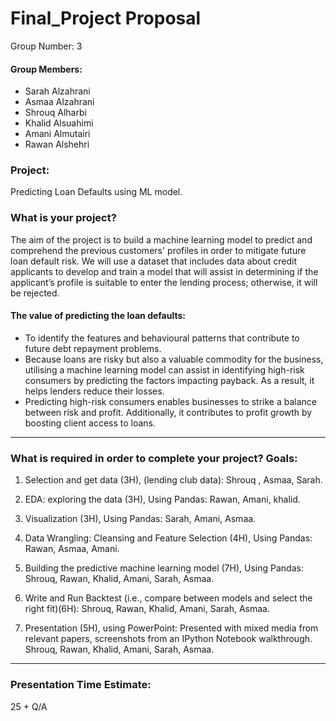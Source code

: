 # Final_Project Proposal

Group Number: 3 


#### Group Members:
- Sarah Alzahrani
- Asmaa Alzahrani
- Shrouq Alharbi
- Khalid Alsuahimi
- Amani Almutairi
- Rawan Alshehri 

### Project:
Predicting Loan Defaults using ML model.

### What is your project?
The aim of the project is to build a machine learning model to predict and comprehend the previous customers' profiles in order to mitigate future loan default risk. We will use a dataset that includes data about credit applicants to develop and train a model that will assist in determining if the applicant’s profile is suitable to enter the lending process; otherwise, it will be rejected.

#### The value of predicting the loan defaults:
- To identify the features and behavioural patterns that contribute to future debt repayment problems.
- Because loans are risky but also a valuable commodity for the business, utilising a machine learning model can assist in identifying high-risk consumers by    predicting the factors impacting payback. As a result, it helps lenders reduce their losses.
- Predicting high-risk consumers enables businesses to strike a balance between risk and profit.
  Additionally, it contributes to profit growth by boosting client access to loans.

___
### What is required in order to complete your project? Goals:

1. Selection and get data (3H), (lending club data): Shrouq , Asmaa, Sarah.

2. EDA: exploring the data (3H), Using Pandas: Rawan, Amani, khalid.

3. Visualization (3H), Using Pandas: Sarah, Amani, Asmaa.

4. Data Wrangling: Cleansing and Feature Selection (4H),  Using Pandas: Rawan, Asmaa, Amani.

5. Building the predictive machine learning model (7H),  Using Pandas: Shrouq, Rawan, Khalid, Amani, Sarah, Asmaa.

6. Write and Run Backtest (i.e.,  compare between models and select the right fit)(6H): Shrouq, Rawan, Khalid, Amani, Sarah, Asmaa.

7. Presentation (5H), using PowerPoint: Presented with mixed media from relevant papers, screenshots from an IPython Notebook walkthrough. Shrouq, Rawan, Khalid, Amani, Sarah, Asmaa.

___
### Presentation Time Estimate:
25 + Q/A
